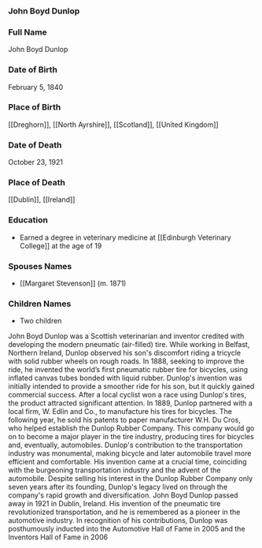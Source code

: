 ### John Boyd Dunlop

### Full Name

John Boyd Dunlop

### Date of Birth

February 5, 1840

### Place of Birth

[[Dreghorn]], [[North Ayrshire]], [[Scotland]], [[United Kingdom]]

### Date of Death

October 23, 1921

### Place of Death

[[Dublin]], [[Ireland]]
### Education

- Earned a degree in veterinary medicine at [[Edinburgh Veterinary College]] at the age of 19
### Spouses Names

- [[Margaret Stevenson]] (m. 1871)

### Children Names

- Two children

John Boyd Dunlop was a Scottish veterinarian and inventor credited with developing the modern pneumatic (air-filled) tire. While working in Belfast, Northern Ireland, Dunlop observed his son's discomfort riding a tricycle with solid rubber wheels on rough roads. In 1888, seeking to improve the ride, he invented the world’s first pneumatic rubber tire for bicycles, using inflated canvas tubes bonded with liquid rubber. Dunlop's invention was initially intended to provide a smoother ride for his son, but it quickly gained commercial success. After a local cyclist won a race using Dunlop's tires, the product attracted significant attention. In 1889, Dunlop partnered with a local firm, W. Edlin and Co., to manufacture his tires for bicycles. The following year, he sold his patents to paper manufacturer W.H. Du Cros, who helped establish the Dunlop Rubber Company. This company would go on to become a major player in the tire industry, producing tires for bicycles and, eventually, automobiles. Dunlop's contribution to the transportation industry was monumental, making bicycle and later automobile travel more efficient and comfortable. His invention came at a crucial time, coinciding with the burgeoning transportation industry and the advent of the automobile. Despite selling his interest in the Dunlop Rubber Company only seven years after its founding, Dunlop's legacy lived on through the company's rapid growth and diversification. John Boyd Dunlop passed away in 1921 in Dublin, Ireland. His invention of the pneumatic tire revolutionized transportation, and he is remembered as a pioneer in the automotive industry. In recognition of his contributions, Dunlop was posthumously inducted into the Automotive Hall of Fame in 2005 and the Inventors Hall of Fame in 2006